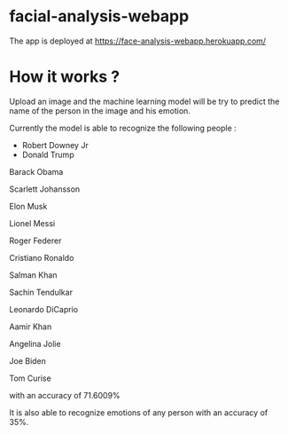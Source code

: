 # facial-analysis-webapp

The app is deployed at https://face-analysis-webapp.herokuapp.com/ 


# How it works ?
Upload an image and the machine learning model will be try to predict the name of the person in the image and his emotion.


Currently the model is able to recognize the following people :


* Robert Downey Jr
* Donald Trump

Barack Obama

Scarlett Johansson

Elon Musk

Lionel Messi

Roger Federer

Cristiano Ronaldo

Salman Khan

Sachin Tendulkar

Leonardo DiCaprio

Aamir Khan

Angelina Jolie

Joe Biden

Tom Curise


with an accuracy of 71.6009%

It is also able to recognize emotions of any person with an accuracy of 35%.
